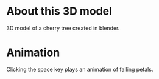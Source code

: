 # About this 3D model

3D model of a cherry tree created in blender.

# Animation

Clicking the space key plays an animation of falling petals.
